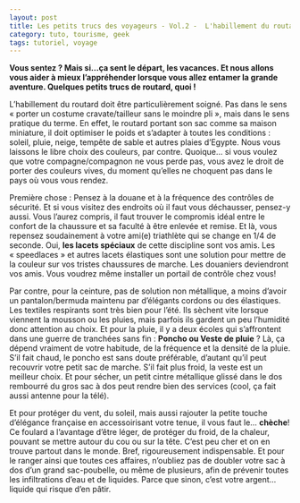 ```yaml
---
layout: post
title: Les petits trucs des voyageurs - Vol.2 -  L'habillement du routard
category: tuto, tourisme, geek
tags: tutoriel, voyage
---
```


**Vous sentez ? Mais si…ça sent le départ, les vacances. Et nous allons vous aider à mieux l’appréhender lorsque vous allez entamer la grande aventure. Quelques petits trucs de routard, quoi !**

L’habillement du routard doit être particulièrement soigné. Pas dans le sens « porter un costume cravate/tailleur sans le moindre pli », mais dans le sens pratique du terme. En effet, le routard portant son sac comme sa maison miniature, il doit optimiser le poids et s’adapter à toutes les conditions : soleil, pluie, neige, tempête de sable et autres plaies d’Egypte. Nous vous laissons le libre choix des couleurs, par contre. Quoique… si vous voulez que votre compagne/compagnon ne vous perde pas, vous avez le droit de porter des couleurs vives, du moment qu’elles ne choquent pas dans le pays où vous vous rendez.

Première chose : Pensez à la douane et à la fréquence des contrôles de sécurité. Et si vous visitez des endroits où il faut vous déchausser, pensez-y aussi. Vous l’aurez compris, il faut trouver le compromis idéal entre le confort de la chaussure et sa faculté à être enlevée et remise. Et là, vous repensez soudainement à votre ami(e) triathlète qui se change en 1/4 de seconde. Oui, **les lacets spéciaux** de cette discipline sont vos amis. Les « speedlaces » et autres lacets élastiques sont une solution pour mettre de la couleur sur vos tristes chaussures de marche. Les douaniers deviendront vos amis. Vous voudrez même installer un portail de contrôle chez vous!

Par contre, pour la ceinture, pas de solution non métallique, a moins d’avoir un pantalon/bermuda maintenu par d’élégants cordons ou des élastiques. Les textiles respirants sont très bien pour l’été. Ils sèchent vite lorsque viennent la mousson ou les pluies, mais parfois ils gardent un peu l’humidité donc attention au choix. Et pour la pluie, il y a deux écoles qui s’affrontent dans une guerre de tranchées sans fin : **Poncho ou Veste de pluie** ? Là, ça dépend vraiment de votre habitude, de la fréquence et la densité de la pluie. S’il fait chaud, le poncho est sans doute préférable, d’autant qu’il peut recouvrir votre petit sac de marche. S’il fait plus froid, la veste est un meilleur choix. Et pour sécher, un petit cintre métallique glissé dans le dos rembourré du gros sac à dos peut rendre bien des services (cool, ça fait aussi antenne pour la télé).

Et pour protéger du vent, du soleil, mais aussi rajouter la petite touche d’élégance française en accessoirisant votre tenue, il vous faut le… **chèche**! Ce foulard a l’avantage d’être léger, de protéger du froid, de la chaleur, pouvant se mettre autour du cou ou sur la tête. C’est peu cher et on en trouve partout dans le monde. Bref, rigoureusement indispensable. Et pour le ranger ainsi que toutes ces affaires, n’oubliez pas de doubler votre sac à dos d’un grand sac-poubelle, ou même de plusieurs, afin de prévenir toutes les infiltrations d’eau et de liquides. Parce que sinon, c’est votre argent…liquide qui risque d’en pâtir.


